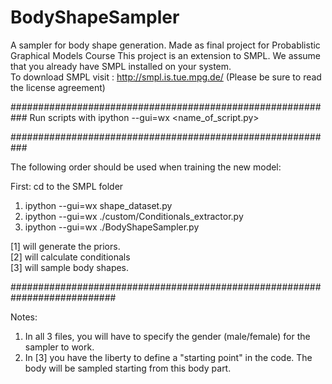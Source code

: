 
# BodyShapeSampler

A sampler for body shape generation. Made as final project for Probablistic Graphical Models Course
This project is an extension to SMPL. We assume that you already have SMPL installed on your system. <br>
To download SMPL visit : http://smpl.is.tue.mpg.de/ (Please be sure to read the license agreement) 


###########################################################
Run scripts with 
ipython --gui=wx <name_of_script.py>

###########################################################

The following order should be used when training the new model:

First: cd to the SMPL folder

1. ipython --gui=wx shape_dataset.py  <br>
2. ipython --gui=wx ./custom/Conditionals_extractor.py <br>
3. ipython --gui=wx ./BodyShapeSampler.py  <br>


[1] will generate the priors. <br>
[2] will calculate conditionals<br>
[3] will sample body shapes. <br>


###########################################################################


Notes:

1. In all 3 files, you will have to specify the gender (male/female) for the sampler to work. <br>
2. In [3] you have the liberty to define a "starting point" in the code. The body will be sampled starting from this body part. <br>

